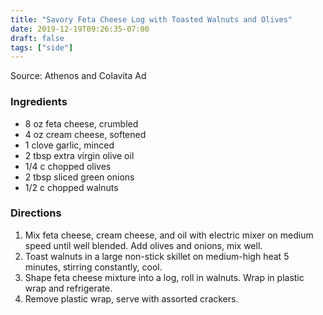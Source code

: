 ```yaml
---
title: "Savory Feta Cheese Log with Toasted Walnuts and Olives"
date: 2019-12-19T09:26:35-07:00
draft: false
tags: ["side"]
---
```


Source: Athenos and Colavita Ad

### Ingredients
- 8 oz feta cheese, crumbled
- 4 oz cream cheese, softened
- 1 clove garlic, minced
- 2 tbsp extra virgin olive oil
- 1/4 c chopped olives
- 2 tbsp sliced green onions
- 1/2 c chopped walnuts

### Directions
1. Mix feta cheese, cream cheese, and oil with electric mixer on medium speed until well blended. Add olives and onions, mix well.
1. Toast walnuts in a large non-stick skillet on medium-high heat 5 minutes, stirring constantly, cool.
1. Shape feta cheese mixture into a log, roll in walnuts. Wrap in plastic wrap and refrigerate.
1. Remove plastic wrap, serve with assorted crackers.